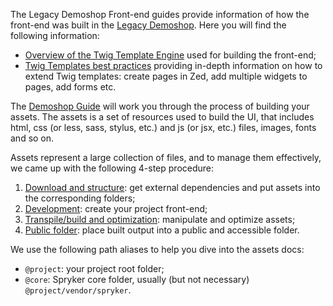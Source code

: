 The Legacy Demoshop Front-end guides provide information of how the front-end was built in the [Legacy Demoshop](https://documentation.spryker.com/v2/docs/about-spryker#what-is-the--legacy-demoshop--). Here you will find the following information:

* [Overview of the Twig Template Engine](https://documentation.spryker.com/v2/docs/twig-overview) used for building the front-end;
* [Twig Templates best practices](https://documentation.spryker.com/v2/docs/twig-best-practices) providing in-depth information on how to extend Twig templates: create pages in Zed, add multiple widgets to pages, add forms etc.

The [Demoshop Guide](https://documentation.spryker.com/v2/docs/demoshop-guide)  will work you through the process of building your assets. The assets is a set of resources used to build the UI, that includes html, css (or less, sass, stylus, etc.) and js (or jsx, etc.) files, images, fonts and so on.

Assets represent a large collection of files, and to manage them effectively, we came up with the following 4-step procedure:

1. [Download and structure](https://documentation.spryker.com/v2/docs/download-structure): get external dependencies and put assets into the corresponding folders;
2. [Development](https://documentation.spryker.com/v2/docs/development): create your project front-end;
3. [Transpile/build and optimization](https://documentation.spryker.com/v2/docs/build-optimization): manipulate and optimize assets;
4. [Public folder](https://documentation.spryker.com/v2/docs/public-folder): place built output into a public and accessible folder.

We use the following path aliases to help you dive into the assets docs:

* `@project`: your project root folder;
* `@core`: Spryker core folder, usually (but not necessary) `@project/vendor/spryker`.
 
